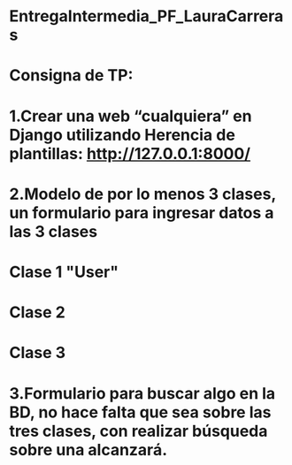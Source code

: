 # EntregaIntermedia_PF_LauraCarreras

# Consigna de TP: 

# 1.Crear una web “cualquiera” en Django utilizando Herencia de plantillas: http://127.0.0.1:8000/

# 2.Modelo de por lo menos 3 clases, un formulario para ingresar datos a las 3 clases 
#   Clase 1 "User"
#   Clase 2 
#   Clase 3 

# 3.Formulario para buscar algo en la BD, no hace falta que sea sobre las tres clases, con realizar búsqueda sobre una alcanzará.
# 




